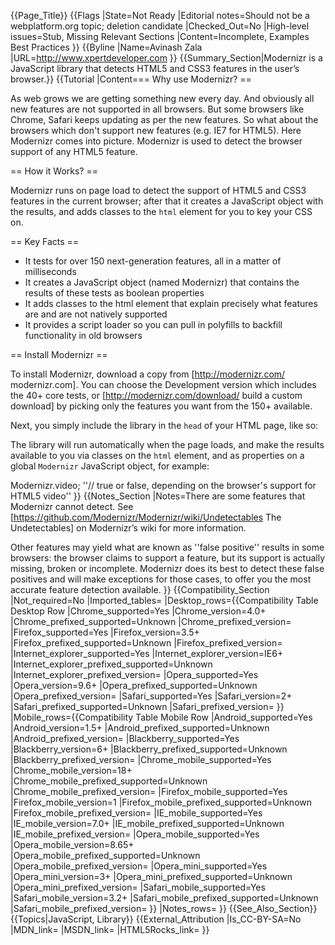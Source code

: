 {{Page_Title}}
{{Flags
|State=Not Ready
|Editorial notes=Should not be a webplatform.org topic; deletion candidate
|Checked_Out=No
|High-level issues=Stub, Missing Relevant Sections
|Content=Incomplete, Examples Best Practices
}}
{{Byline
|Name=Avinash Zala
|URL=http://www.xpertdeveloper.com
}}
{{Summary_Section|Modernizr is a JavaScript library that detects HTML5 and CSS3 features in the user’s browser.}}
{{Tutorial
|Content=== Why use Modernizr? ==

As web grows we are getting something new every day. And obviously all new features are not supported in all browsers. But some browsers like Chrome, Safari keeps updating as per the new features. So what about the browsers which don't support new features (e.g. IE7 for HTML5). Here Modernizr comes into picture. Modernizr is used to detect the browser support of any HTML5 feature.

== How it Works? ==

Modernizr runs on page load to detect the support of HTML5 and CSS3 features in the current browser; after that it creates a JavaScript object with the results, and adds classes to the <code>html</code> element for you to key your CSS on.

== Key Facts ==

* It tests for over 150 next-generation features, all in a matter of milliseconds
* It creates a JavaScript object (named Modernizr) that contains the results of these tests as boolean properties
* It adds classes to the html element that explain precisely what features are and are not natively supported
* It provides a script loader so you can pull in polyfills to backfill functionality in old browsers

== Install Modernizr ==


To install Modernizr, download a copy from [http://modernizr.com/ modernizr.com]. You can choose the Development version which includes the 40+ core tests, or [http://modernizr.com/download/ build a custom download] by picking only the features you want from the 150+ available. 

Next, you simply include the library in the <code>head</code> of your HTML page, like so:

 <script src="path/to/modernizr.js"></script>

The library will run automatically when the page loads, and make the results available to you via classes on the <code>html</code> element, and as properties on a global <code>Modernizr</code> JavaScript object, for example: 

 Modernizr.video; ''// true or false, depending on the browser's support for HTML5 video''
}}
{{Notes_Section
|Notes=There are some features that Modernizr cannot detect. See [https://github.com/Modernizr/Modernizr/wiki/Undetectables The Undetectables] on Modernizr’s wiki for more information.

Other features may yield what are known as ''false positive'' results in some browsers: the browser claims to support a feature, but its support is actually missing, broken or incomplete. Modernizr does its best to detect these false positives and will make exceptions for those cases, to offer you the most accurate feature detection available.
}}
{{Compatibility_Section
|Not_required=No
|Imported_tables=
|Desktop_rows={{Compatibility Table Desktop Row
|Chrome_supported=Yes
|Chrome_version=4.0+
|Chrome_prefixed_supported=Unknown
|Chrome_prefixed_version=
|Firefox_supported=Yes
|Firefox_version=3.5+
|Firefox_prefixed_supported=Unknown
|Firefox_prefixed_version=
|Internet_explorer_supported=Yes
|Internet_explorer_version=IE6+
|Internet_explorer_prefixed_supported=Unknown
|Internet_explorer_prefixed_version=
|Opera_supported=Yes
|Opera_version=9.6+
|Opera_prefixed_supported=Unknown
|Opera_prefixed_version=
|Safari_supported=Yes
|Safari_version=2+
|Safari_prefixed_supported=Unknown
|Safari_prefixed_version=
}}
|Mobile_rows={{Compatibility Table Mobile Row
|Android_supported=Yes
|Android_version=1.5+
|Android_prefixed_supported=Unknown
|Android_prefixed_version=
|Blackberry_supported=Yes
|Blackberry_version=6+
|Blackberry_prefixed_supported=Unknown
|Blackberry_prefixed_version=
|Chrome_mobile_supported=Yes
|Chrome_mobile_version=18+
|Chrome_mobile_prefixed_supported=Unknown
|Chrome_mobile_prefixed_version=
|Firefox_mobile_supported=Yes
|Firefox_mobile_version=1
|Firefox_mobile_prefixed_supported=Unknown
|Firefox_mobile_prefixed_version=
|IE_mobile_supported=Yes
|IE_mobile_version=7.0+
|IE_mobile_prefixed_supported=Unknown
|IE_mobile_prefixed_version=
|Opera_mobile_supported=Yes
|Opera_mobile_version=8.65+
|Opera_mobile_prefixed_supported=Unknown
|Opera_mobile_prefixed_version=
|Opera_mini_supported=Yes
|Opera_mini_version=3+
|Opera_mini_prefixed_supported=Unknown
|Opera_mini_prefixed_version=
|Safari_mobile_supported=Yes
|Safari_mobile_version=3.2+
|Safari_mobile_prefixed_supported=Unknown
|Safari_mobile_prefixed_version=
}}
|Notes_rows=
}}
{{See_Also_Section}}
{{Topics|JavaScript, Library}}
{{External_Attribution
|Is_CC-BY-SA=No
|MDN_link=
|MSDN_link=
|HTML5Rocks_link=
}}